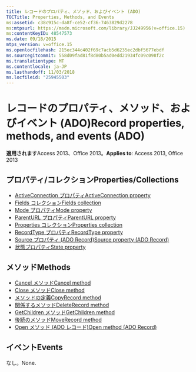 ```yaml
---
title: レコードのプロパティ、メソッド、およびイベント (ADO)
TOCTitle: Properties, Methods, and Events
ms:assetid: c38c915c-da8f-ce52-cf36-7463829d2278
ms:mtpsurl: https://msdn.microsoft.com/library/JJ249956(v=office.15)
ms:contentKeyID: 48547573
ms.date: 09/18/2015
mtps_version: v=office.15
ms.openlocfilehash: 215ec344c402f69c7acb5d6235ec2dbf5677ebdf
ms.sourcegitcommit: 558d09fad81f8d80b5ad0edd21934fc09c098f2c
ms.translationtype: MT
ms.contentlocale: ja-JP
ms.lasthandoff: 11/03/2018
ms.locfileid: "25945503"
---
```

# <a name="record-properties-methods-and-events-ado"></a><span data-ttu-id="cbdfe-102">レコードのプロパティ、メソッド、およびイベント (ADO)</span><span class="sxs-lookup"><span data-stu-id="cbdfe-102">Record properties, methods, and events (ADO)</span></span>

<span data-ttu-id="cbdfe-103">**適用されます**Access 2013、Office 2013。</span><span class="sxs-lookup"><span data-stu-id="cbdfe-103">**Applies to**: Access 2013, Office 2013</span></span>

## <a name="propertiescollections"></a><span data-ttu-id="cbdfe-104">プロパティ/コレクション</span><span class="sxs-lookup"><span data-stu-id="cbdfe-104">Properties/Collections</span></span>

- [<span data-ttu-id="cbdfe-105">ActiveConnection プロパティ</span><span class="sxs-lookup"><span data-stu-id="cbdfe-105">ActiveConnection property</span></span>](activeconnection-property-ado.md)
- [<span data-ttu-id="cbdfe-106">Fields コレクション</span><span class="sxs-lookup"><span data-stu-id="cbdfe-106">Fields collection</span></span>](fields-collection-ado.md)
- [<span data-ttu-id="cbdfe-107">Mode プロパティ</span><span class="sxs-lookup"><span data-stu-id="cbdfe-107">Mode property</span></span>](mode-property-ado.md)
- [<span data-ttu-id="cbdfe-108">ParentURL プロパティ</span><span class="sxs-lookup"><span data-stu-id="cbdfe-108">ParentURL property</span></span>](parenturl-property-ado.md)
- [<span data-ttu-id="cbdfe-109">Properties コレクション</span><span class="sxs-lookup"><span data-stu-id="cbdfe-109">Properties collection</span></span>](properties-collection-ado.md)
- [<span data-ttu-id="cbdfe-110">RecordType プロパティ</span><span class="sxs-lookup"><span data-stu-id="cbdfe-110">RecordType property</span></span>](recordtype-property-ado.md)
- [<span data-ttu-id="cbdfe-111">Source プロパティ (ADO Record)</span><span class="sxs-lookup"><span data-stu-id="cbdfe-111">Source property (ADO Record)</span></span>](source-property-ado-record.md)
- [<span data-ttu-id="cbdfe-112">状態プロパティ</span><span class="sxs-lookup"><span data-stu-id="cbdfe-112">State property</span></span>](state-property-ado.md)


## <a name="methods"></a><span data-ttu-id="cbdfe-113">メソッド</span><span class="sxs-lookup"><span data-stu-id="cbdfe-113">Methods</span></span>

- [<span data-ttu-id="cbdfe-114">Cancel メソッド</span><span class="sxs-lookup"><span data-stu-id="cbdfe-114">Cancel method</span></span>](cancel-method-ado.md)
- [<span data-ttu-id="cbdfe-115">Close メソッド</span><span class="sxs-lookup"><span data-stu-id="cbdfe-115">Close method</span></span>](close-method-ado.md)
- [<span data-ttu-id="cbdfe-116">メソッドの定義</span><span class="sxs-lookup"><span data-stu-id="cbdfe-116">CopyRecord method</span></span>](copyrecord-method-ado.md)
- [<span data-ttu-id="cbdfe-117">関係するメソッド</span><span class="sxs-lookup"><span data-stu-id="cbdfe-117">DeleteRecord method</span></span>](deleterecord-method-ado.md)
- [<span data-ttu-id="cbdfe-118">GetChildren メソッド</span><span class="sxs-lookup"><span data-stu-id="cbdfe-118">GetChildren method</span></span>](getchildren-method-ado.md)
- [<span data-ttu-id="cbdfe-119">後続のメソッド</span><span class="sxs-lookup"><span data-stu-id="cbdfe-119">MoveRecord method</span></span>](moverecord-method-ado.md)
- [<span data-ttu-id="cbdfe-120">Open メソッド (ADO レコード)</span><span class="sxs-lookup"><span data-stu-id="cbdfe-120">Open method (ADO Record)</span></span>](open-method-ado-record.md)

## <a name="events"></a><span data-ttu-id="cbdfe-121">イベント</span><span class="sxs-lookup"><span data-stu-id="cbdfe-121">Events</span></span>

<span data-ttu-id="cbdfe-122">なし。</span><span class="sxs-lookup"><span data-stu-id="cbdfe-122">None.</span></span>

